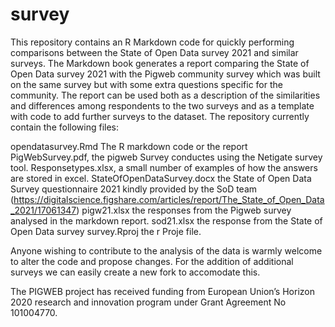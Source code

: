 # survey
This repository contains an R Markdown code for quickly performing comparisons between the State of Open Data survey 2021 and similar surveys.
The Markdown book generates a report comparing the State of Open Data survey 2021 with the Pigweb community survey which was built on the same survey but with some
extra questions specific for the community. The report can be used both as a description of the similarities and differences among respondents to the two surveys and
as a template with code to add further surveys to the dataset. The repository currently contain the following files:

opendatasurvey.Rmd The R markdown code or the report
PigWebSurvey.pdf, the pigweb Survey conductes using the Netigate survey tool.
Responsetypes.xlsx, a small number of examples of how the answers are stored in excel.
StateOfOpenDataSurvey.docx the State of Open Data Survey questionnaire 2021 kindly provided by the SoD team (https://digitalscience.figshare.com/articles/report/The_State_of_Open_Data_2021/17061347)
pigw21.xlsx the responses from the Pigweb survey analysed in the markdown report.
sod21.xlsx the response from the State of Open Data survey
survey.Rproj the r Proje file.

Anyone wishing to contribute to the analysis of the data is warmly welcome to alter the code and propose changes. For the addition of additional surveys we can easily create
a new fork to accomodate this.

The PIGWEB project has received funding from European Union’s Horizon 2020 research and innovation program under Grant Agreement No 101004770.
